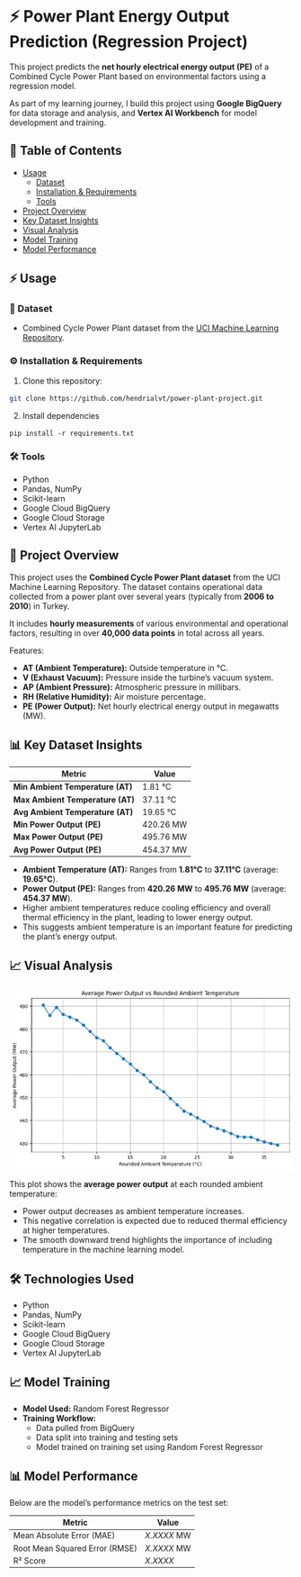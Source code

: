# ⚡ Power Plant Energy Output Prediction (Regression Project)

This project predicts the **net hourly electrical energy output (PE)** of a Combined Cycle Power Plant based on environmental factors using a regression model.

As part of my learning journey, I build this project using **Google BigQuery** for data storage and analysis, and **Vertex AI Workbench** for model development and training.  

## 📒 Table of Contents

- [Usage](#-usage)
  - [Dataset](#-dataset)
  - [Installation & Requirements](#️-installation--requirements)
  - [Tools](#-tools)
- [Project Overview](#-project-overview)
- [Key Dataset Insights](#-key-dataset-insights)
- [Visual Analysis](#-visual-analysis)
- [Model Training](#-model-training)
- [Model Performance](#-model-performance)

## ⚡ Usage
### 📄 Dataset
- Combined Cycle Power Plant dataset from the [UCI Machine Learning Repository](https://archive.ics.uci.edu/ml/datasets/Combined+Cycle+Power+Plant).
### ⚙️ Installation & Requirements

1. Clone this repository:
```bash
git clone https://github.com/hendrialvt/power-plant-project.git
```
2. Install dependencies
```
pip install -r requirements.txt
```
### 🛠️ Tools

- Python  
- Pandas, NumPy  
- Scikit-learn  
- Google Cloud BigQuery  
- Google Cloud Storage  
- Vertex AI JupyterLab 
## 📖 Project Overview

This project uses the **Combined Cycle Power Plant dataset** from the UCI Machine Learning Repository. The dataset contains operational data collected from a power plant over several years (typically from **2006 to 2010**) in Turkey.

It includes **hourly measurements** of various environmental and operational factors, resulting in over **40,000 data points** in total across all years.

Features:
- **AT (Ambient Temperature):** Outside temperature in °C.
- **V (Exhaust Vacuum):** Pressure inside the turbine’s vacuum system.
- **AP (Ambient Pressure):** Atmospheric pressure in millibars.
- **RH (Relative Humidity):** Air moisture percentage.
- **PE (Power Output):** Net hourly electrical energy output in megawatts (MW).

## 📊 Key Dataset Insights

| Metric                           | Value     |
| -------------------------------- | --------- |
| **Min Ambient Temperature (AT)** | 1.81 °C   |
| **Max Ambient Temperature (AT)** | 37.11 °C  |
| **Avg Ambient Temperature (AT)** | 19.65 °C  |
| **Min Power Output (PE)**        | 420.26 MW |
| **Max Power Output (PE)**        | 495.76 MW |
| **Avg Power Output (PE)**        | 454.37 MW |

- **Ambient Temperature (AT):** Ranges from **1.81°C** to **37.11°C** (average: **19.65°C**).
- **Power Output (PE):** Ranges from **420.26 MW** to **495.76 MW** (average: **454.37 MW**).
- Higher ambient temperatures reduce cooling efficiency and overall thermal efficiency in the plant, leading to lower energy output.
- This suggests ambient temperature is an important feature for predicting the plant’s energy output.

## 📈 Visual Analysis

![Average Power Output vs Rounded Ambient Temperature](figures/average_power_vs_temperature.png)

This plot shows the **average power output** at each rounded ambient temperature:

- Power output decreases as ambient temperature increases.
- This negative correlation is expected due to reduced thermal efficiency at higher temperatures.
- The smooth downward trend highlights the importance of including temperature in the machine learning model.

## 🛠️ Technologies Used

- Python  
- Pandas, NumPy  
- Scikit-learn  
- Google Cloud BigQuery  
- Google Cloud Storage  
- Vertex AI JupyterLab  

## 📈 Model Training

- **Model Used:** Random Forest Regressor  
- **Training Workflow:**
  - Data pulled from BigQuery
  - Data split into training and testing sets
  - Model trained on training set using Random Forest Regressor

## 📊 Model Performance

Below are the model’s performance metrics on the test set:

| Metric                     | Value |
|----------------------------|-------|
| Mean Absolute Error (MAE)  | *X.XXXX* MW |
| Root Mean Squared Error (RMSE) | *X.XXXX* MW |
| R² Score                   | *X.XXXX* |
